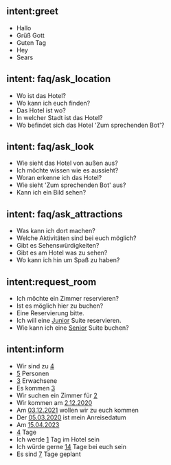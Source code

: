 ## intent:greet
- Hallo
- Grüß Gott
- Guten Tag
- Hey
- Sears

## intent: faq/ask_location
- Wo ist das Hotel?
- Wo kann ich euch finden?
- Das Hotel ist wo?
- In welcher Stadt ist das Hotel?
- Wo befindet sich das Hotel 'Zum sprechenden Bot'?

## intent: faq/ask_look 
- Wie sieht das Hotel von außen aus?
- Ich möchte wissen wie es aussieht?
- Woran erkenne ich das Hotel?
- Wie sieht 'Zum sprechenden Bot' aus?
- Kann ich ein Bild sehen?

## intent: faq/ask_attractions
- Was kann ich dort machen?
- Welche Aktivitäten sind bei euch möglich?
- Gibt es Sehenswürdigkeiten?
- Gibt es am Hotel was zu sehen?
- Wo kann ich hin um Spaß zu haben?

## intent:request_room
- Ich möchte ein Zimmer reservieren?
- Ist es möglich hier zu buchen?
- Eine Reservierung bitte.
- Ich will eine [Junior](room_type) Suite reservieren.
- Wie kann ich eine [Senior](room_type) Suite buchen?

## intent:inform
- Wir sind zu [4](number)
- [5](number) Personen
- [3](number) Erwachsene
- Es kommen [3](number)
- Wir suchen ein Zimmer für [2](number)
- Wir kommen am [2.12.2020](date)
- Am [03.12.2021](date) wollen wir zu euch kommen
- Der [05.03.2020](date) ist mein Anreisedatum
- Am [15.04.2023](date)
- [4](days) Tage
- Ich werde [1](days) Tag im Hotel sein
- Ich würde gerne [14](days) Tage bei euch sein
- Es sind [7](days) Tage geplant 
